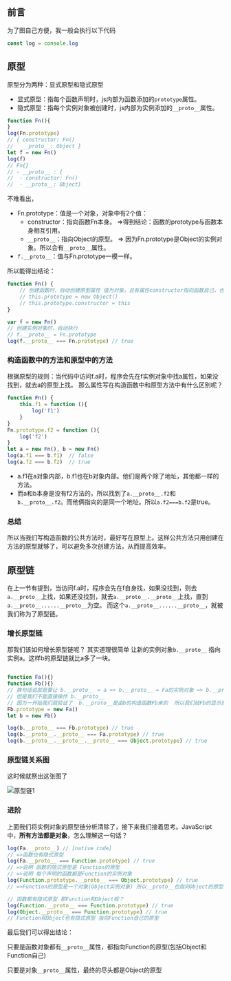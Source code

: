 ## 前言

为了图自己方便，我一般会执行以下代码
```js
const log = console.log
```

## 原型
原型分为两种：显式原型和隐式原型
- 显式原型：指每个函数声明时，js内部为函数添加的`prototype`属性。
- 隐式原型：指每个实例对象被创建时，js内部为实例添加的`__proto__`属性。

```js
function Fn(){
}
log(Fn.prototype)
// { constructor: Fn()
//   __proto__: Object }
let f = new Fn()
log(f)
// Fn{}
// - __proto__ : {
// 	- constructor: Fn()
// 	- __proto__: Object}
```

不难看出，
- Fn.prototype：值是一个对象，对象中有2个值：
  - constructor：指向函数Fn本身。 =>得到结论：函数的prototype与函数本身相互引用。
  - `__proto__`：指向Object的原型。 => 因为Fn.prototype是Object的实例对象。所以会有`__proto__`属性。
- `f.__proto__`：值与Fn.prototype一模一样。

所以能得出结论：

```js
function Fn() {
	// 创建函数时，自动创建原型属性 值为对象，且有属性constructor指向函数自己，也就是this
	// this.prototype = new Object()
	// this.prototype.constructor = this
}

var f = new Fn()
// 创建实例对象时，自动执行
// f.__proto__ = Fn.prototype
log(f.__proto__ === Fn.prototype) // true

```



### 构造函数中的方法和原型中的方法

根据原型的规则：当代码中访问f.a时，程序会先在f实例对象中找a属性，如果没找到，就去a的原型上找。
那么属性写在构造函数中和原型方法中有什么区别呢？


```js
function Fn() {
	this.f1 = function (){
		log('f1')
	}
}
Fn.prototype.f2 = function (){
	log('f2')
}
let a = new Fn(), b = new Fn()
log(a.f1 === b.f1)	// false
log(a.f2 === b.f2)	// true
```

- a.f1在a对象内部，b.f1也在b对象内部。他们是两个除了地址，其他都一样的方法。
- 而a和b本身是没有f2方法的，所以找到了`a.__proto__.f2`和`b.__proto__.f2`。而他俩指向的是同一个地址。所以`a.f2===b.f2`是true。

### 总结 
所以当我们写构造函数的公共方法时，最好写在原型上。这样公共方法只用创建在方法的原型就够了，可以避免多次创建方法，从而提高效率。

## 原型链
在上一节有提到，当访问f.a时，程序会先在f自身找，如果没找到，则去`a.__proto__`上找，如果还没找到，就去`a.__proto__.__proto__`上找，直到`a.__proto__......__proto__`为空。
而这个`a.__proto__......__proto__`，就被我们称为了原型链。

### 增长原型链
那我们该如何增长原型链呢？
其实道理很简单 让新的实例对象`b.__proto__` 指向实例a。这样b的原型链就比a多了一块。
```js

function Fa(){}
function Fb(){}
// 换句话说就是要让 b.__proto__ = a => b.__proto__ = Fa的实例对象 => b.__proto = new Fa()
// 但是我们不能直接操作 b.__proto__ 
// 因为一开始我们就验证了  b.__proto__是由b的构造函数Fb来的  所以我们给Fb的显示原型重新赋值就好了
Fb.prototype = new Fa()
let b = new Fb()

log(b.__proto__ === Fb.prototype) // true
log(b.__proto__.__proto__ === Fa.prototype) // true
log(b.__proto__.__proto__.__proto__ === Object.prototype) // true
```
### 原型链关系图

这时候就祭出这张图了 

![原型链1](D:\Project\blog\imgs\原型链1.png)



### 进阶

上面我们将实例对象的原型链分析清除了，接下来我们接着思考。JavaScript中，**所有方法都是对象**，怎么理解这一句话？

```js
log(Fa.__proto__) // [native code]
// =>函数也有隐式原型 
log(Fa.__proto__ === Function.prototype) // true
// =>说明 函数的隐式原型是 Function的原型
// =>说明 每个声明的函数都是Function的实例对象
log(Function.prototype.__proto__ === Object.prototype) // true
// =>Function的原型是一个对象(Object实例对象) 所以__proto__也指向Object的原型

// 函数都有隐式原型 那Function和Object呢？
log(Function.__proto__ === Function.prototype) // true
log(Object.__proto__ === Function.prototype) // true
// Function和Object也有隐式原型 指向Function自己的原型

```

最后我们可以得出结论：

只要是函数对象都有`__proto__`属性，都指向Function的原型(包括Object和Function自己)

只要是对象`__proto__`属性，最终的尽头都是Object的原型






